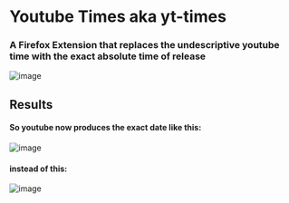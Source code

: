 # Youtube Times aka yt-times
### A Firefox Extension that replaces the undescriptive youtube time with the exact absolute time of release
![image](https://github.com/RandomGamingDev/yt-times/assets/83996185/cec6f8b4-14e6-4672-8f6b-b12f0230d713)

## Results

#### So youtube now produces the exact date like this:
![image](https://github.com/RandomGamingDev/yt-times/assets/83996185/48c14fbb-61bf-454b-a8c3-967e74ae100b)
#### instead of this:
![image](https://github.com/RandomGamingDev/yt-times/assets/83996185/7c7e6618-04d3-4443-b634-e8720bb12cfd)

